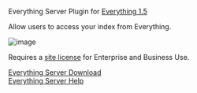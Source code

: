 Everything Server Plugin for [Everything 1.5](https://www.voidtools.com/forum/viewtopic.php?f=12&t=9787)

Allow users to access your index from Everything.

![image](https://github.com/user-attachments/assets/73b553ba-c47f-40ee-a525-3d14c59cd98b)

Requires a [site license](https://www.voidtools.com/enterprise) for Enterprise and Business Use.

[Everything Server Download](https://www.voidtools.com/forum/viewtopic.php?p=35401#everythingserver)
<br/>
[Everything Server Help](https://www.voidtools.com/everything/server)
